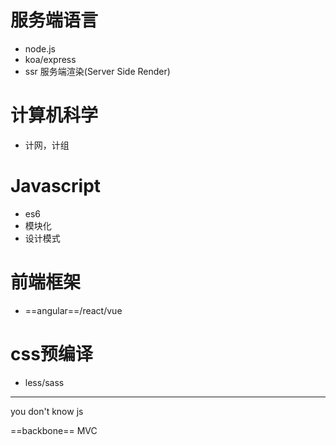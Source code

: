 # 服务端语言
- node.js
- koa/express
- ssr 服务端渲染(Server Side Render)
 
# 计算机科学
- 计网，计组

# Javascript
- es6
- 模块化
- 设计模式

# 前端框架
- ==angular==/react/vue


# css预编译
- less/sass
_____
you don't know js

==backbone== MVC


